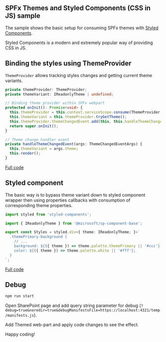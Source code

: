 ## SPFx Themes and Styled Components (CSS in JS) sample

The sample shows the basic setup for consuming SPFx themes with [Styled Components](https://styled-components.com/).

Styled Components is a modern and extremely popular way of providing CSS in JS.

## Binding the styles using ThemeProvider

`ThemeProvider` allows tracking styles changes and getting current theme variants.

```typescript
private themeProvider: ThemeProvider;
private themeVariant: IReadonlyTheme | undefined;

// Binding theme provider within SPFx webpart
protected onInit(): Promise<void> {
  this.themeProvider = this.context.serviceScope.consume(ThemeProvider.serviceKey);
  this.themeVariant = this.themeProvider.tryGetTheme();
  this.themeProvider.themeChangedEvent.add(this, this.handleThemeChangedEvent);
  return super.onInit();
}

// Theme change handler event
private handleThemeChangedEvent(args: ThemeChangedEventArgs) {
  this.themeVariant = args.theme;
  this.render();
}
```

[Full code](./src/webparts/themed/index.tsx)

## Styled component

The basic way is to bypass theme variant down to styled component wrapper then using properties callbacks with consumption of corresponding theme properties.

```typescript
import styled from 'styled-components';

import { IReadonlyTheme } from '@microsoft/sp-component-base';

export const Styles = styled.div<{ theme: IReadonlyTheme; }>`
  .themePrimary-background {
    // ...
    background: ${({ theme }) => theme.palette.themePrimary || '#ccc'};
    color: ${({ theme }) => theme.palette.white || '#fff'};
  }
`;
```

[Full code](src/webparts/themed/components/Styles.ts)

## Debug

```bash
npm run start
```

Open SharePoint page and add query string parameter for debug (`?debug=true&noredir=true&debugManifestsFile=https://localhost:4321/temp/manifests.js`).

Add Themed web-part and apply code changes to see the effect.

Happy coding!